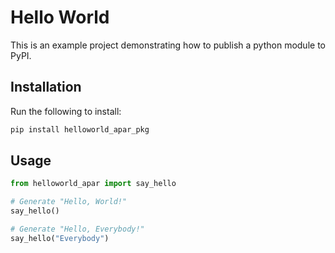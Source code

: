 # Hello World

This is an example project demonstrating how to publish a python module to PyPI.

## Installation

Run the following to install:

```python
pip install helloworld_apar_pkg
```

## Usage

```python
from helloworld_apar import say_hello

# Generate "Hello, World!"
say_hello()

# Generate "Hello, Everybody!"
say_hello("Everybody")
```
